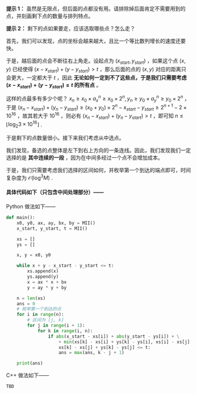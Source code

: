 **提示 1：** 虽然是无限点，但后面的点都没有用。请排除掉后面肯定不需要用到的点，并刻画剩下点的数量与排列特点。

**提示 2：** 剩下的点如果要走，应该选取哪些点？怎么走？

首先，我们可以发现，点的坐标会越来越大，且比一个等比数列增长的速度还要快。

于是，越后面的点会不断往右上角走。设起点为 $(x_{start}, y_{start})$ ，如果这个点 $(x,y)$ 已经使得 $(x-x_{start})+(y-y_{start})\gt t$ ，那么后面的点的 $(x,y)$ 对应的距离只会更大，一定都大于 $t$ ，因此 **无论如何一定到不了这些点，于是我们只需要考虑 $(x-x_{start})+(y-y_{start})\leq t$ 的所有点** 。

这样的点最多有多少个呢？ $x_n\geq x_0\times a_x^n\geq x_0\times 2^n, y_n\geq y_0\times a_y^n\geq y_0\times 2^n$ ，于是 $(x_n-x_{start})+(y_n-y_{start})\geq (x_0+y_0)\times 2^n-x_{start}-y_{start}\geq 2^{n+1}-2\times 10^{16}$ ，故其若大于 $10^{16}$ ，则必有 $(x_n-x_{start})+(y_n-y_{start})\gt t$ ，即可知 $n\leq\lfloor\log_2 3\times 10^{16}\rfloor$ .

于是剩下的点数量很小。接下来我们考虑从中选点。

我们发现，备选的点整体是左下到右上方向的一条连线。因此，我们发现我们一定选择的是 **其中连续的一段** ，因为在中间多经过一个点不会增加成本。

于是，我们只需要考虑我们选择的区间如何，并枚举第一个到达的端点即可，时间复杂度为 $\mathcal{O}(\log ^3 M)$ .

#### 具体代码如下（只包含中间处理部分）——

Python 做法如下——

```Python []
def main():
    x0, y0, ax, ay, bx, by = MII()
    x_start, y_start, t = MII()

    xs = []
    ys = []

    x, y = x0, y0

    while x + y - x_start - y_start <= t:
        xs.append(x)
        ys.append(y)
        x = ax * x + bx
        y = ay * y + by

    n = len(xs)
    ans = 0
    # 枚举第一个到达的点
    for i in range(n):
        # 区间为 [j, k]
        for j in range(i + 1):
            for k in range(i, n):
                if abs(x_start - xs[i]) + abs(y_start - ys[i]) + \
                    + min(xs[k] - xs[i] + ys[k] - ys[i], xs[i] - xs[j] + ys[i] - ys[j]) + \
                    xs[k] - xs[j] + ys[k] - ys[j] <= t:
                    ans = max(ans, k - j + 1)

    print(ans)
```

C++ 做法如下——

```cpp []
TBD
```